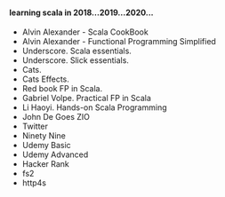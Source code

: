 #### learning scala in 2018...2019...2020...

- Alvin Alexander - Scala CookBook
- Alvin Alexander - Functional Programming Simplified 
- Underscore. Scala essentials.
- Underscore. Slick essentials.
- Cats.
- Cats Effects.
- Red book FP in Scala.
- Gabriel Volpe. Practical FP in Scala
- Li Haoyi. Hands-on Scala Programming
- John De Goes ZIO
- Twitter
- Ninety Nine
- Udemy Basic
- Udemy Advanced
- Hacker Rank
- fs2
- http4s
